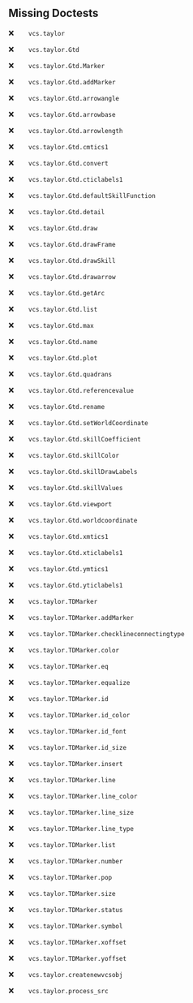 Missing Doctests
----------------
:x:```    vcs.taylor```

:x:```    vcs.taylor.Gtd```

:x:```    vcs.taylor.Gtd.Marker```

:x:```    vcs.taylor.Gtd.addMarker```

:x:```    vcs.taylor.Gtd.arrowangle```

:x:```    vcs.taylor.Gtd.arrowbase```

:x:```    vcs.taylor.Gtd.arrowlength```

:x:```    vcs.taylor.Gtd.cmtics1```

:x:```    vcs.taylor.Gtd.convert```

:x:```    vcs.taylor.Gtd.cticlabels1```

:x:```    vcs.taylor.Gtd.defaultSkillFunction```

:x:```    vcs.taylor.Gtd.detail```

:x:```    vcs.taylor.Gtd.draw```

:x:```    vcs.taylor.Gtd.drawFrame```

:x:```    vcs.taylor.Gtd.drawSkill```

:x:```    vcs.taylor.Gtd.drawarrow```

:x:```    vcs.taylor.Gtd.getArc```

:x:```    vcs.taylor.Gtd.list```

:x:```    vcs.taylor.Gtd.max```

:x:```    vcs.taylor.Gtd.name```

:x:```    vcs.taylor.Gtd.plot```

:x:```    vcs.taylor.Gtd.quadrans```

:x:```    vcs.taylor.Gtd.referencevalue```

:x:```    vcs.taylor.Gtd.rename```

:x:```    vcs.taylor.Gtd.setWorldCoordinate```

:x:```    vcs.taylor.Gtd.skillCoefficient```

:x:```    vcs.taylor.Gtd.skillColor```

:x:```    vcs.taylor.Gtd.skillDrawLabels```

:x:```    vcs.taylor.Gtd.skillValues```

:x:```    vcs.taylor.Gtd.viewport```

:x:```    vcs.taylor.Gtd.worldcoordinate```

:x:```    vcs.taylor.Gtd.xmtics1```

:x:```    vcs.taylor.Gtd.xticlabels1```

:x:```    vcs.taylor.Gtd.ymtics1```

:x:```    vcs.taylor.Gtd.yticlabels1```

:x:```    vcs.taylor.TDMarker```

:x:```    vcs.taylor.TDMarker.addMarker```

:x:```    vcs.taylor.TDMarker.checklineconnectingtype```

:x:```    vcs.taylor.TDMarker.color```

:x:```    vcs.taylor.TDMarker.eq```

:x:```    vcs.taylor.TDMarker.equalize```

:x:```    vcs.taylor.TDMarker.id```

:x:```    vcs.taylor.TDMarker.id_color```

:x:```    vcs.taylor.TDMarker.id_font```

:x:```    vcs.taylor.TDMarker.id_size```

:x:```    vcs.taylor.TDMarker.insert```

:x:```    vcs.taylor.TDMarker.line```

:x:```    vcs.taylor.TDMarker.line_color```

:x:```    vcs.taylor.TDMarker.line_size```

:x:```    vcs.taylor.TDMarker.line_type```

:x:```    vcs.taylor.TDMarker.list```

:x:```    vcs.taylor.TDMarker.number```

:x:```    vcs.taylor.TDMarker.pop```

:x:```    vcs.taylor.TDMarker.size```

:x:```    vcs.taylor.TDMarker.status```

:x:```    vcs.taylor.TDMarker.symbol```

:x:```    vcs.taylor.TDMarker.xoffset```

:x:```    vcs.taylor.TDMarker.yoffset```

:x:```    vcs.taylor.createnewvcsobj```

:x:```    vcs.taylor.process_src```

